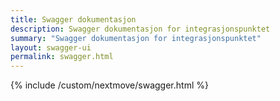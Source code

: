 ```yaml
---
title: Swagger dokumentasjon
description: Swagger dokumentasjon for integrasjonspunktet
summary: "Swagger dokumentasjon for integrasjonspunktet"
layout: swagger-ui
permalink: swagger.html
---
```


{% include /custom/nextmove/swagger.html %}


